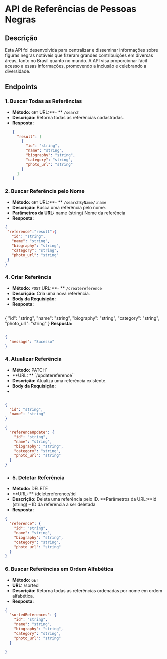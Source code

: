 # API de Referências de Pessoas Negras

## Descrição

Esta API foi desenvolvida para centralizar e disseminar informações sobre figuras negras notáveis que fizeram grandes contribuições em diversas áreas, tanto no Brasil quanto no mundo. A API visa proporcionar fácil acesso a essas informações, promovendo a inclusão e celebrando a diversidade.

## Endpoints

### 1. Buscar Todas as Referências

- **Método:** `GET`
URL:**- ** `/search`
- **Descrição:** Retorna todas as referências cadastradas.
- **Resposta:**
  ```json
  {
    "result": [
      {
        "id": "string",
        "name": "string",
        "biography": "string",
        "category": "string",
        "photo_url": "string"
      }
    ]
  }
### 2. Buscar Referência pelo Nome
- **Método:** `GET`
URL:**- ** `/searchByName/:name`
- **Descrição:** Busca uma referência pelo nome.
- **Parâmetros da URL:** name (string)  Nome da referência
- **Resposta:**
 ```json
{
  "reference":"result":{
    "id": "string",
    "name": "string",
    "biography": "string",
    "category": "string",
    "photo_url": "string"
  }
}
````
### 4. Criar Referência
- **Método:** `POST`
URL:**- ** `/createreference`
- **Descrição:**  Cria uma nova referência.
- **Body da Requisição:**
- **Resposta:**
  ```json
{
  "id": "string",
  "name": "string",
  "biography": "string",
  "category": "string",
  "photo_url": "string"
}
**Resposta:**
```json

{
  "message": "Sucesso"
}
````
### 4. Atualizar Referência
- **Método:** PATCH`
- **URL: ** `/updatereference``
- **Descrição:** Atualiza uma referência existente.
- **Body da Requisição:**
- 
```json

{
  "id": "string",
  "name": "string"
}

{
  "referenceUpdate": {
    "id": "string",
    "name": "string",
    "biography": "string",
    "category": "string",
    "photo_url": "string"
  }
}
````
- ### 5. Deletar Referência
- **Método:** DELETE
- **URL: ** /deletereference/:id
- **Descrição:** Deleta uma referência pelo ID.
**Parâmetros da URL:**id (string) – ID da referência a ser deletada
- **Resposta:**
```json
{
  "reference": {
    "id": "string",
    "name": "string",
    "biography": "string",
    "category": "string",
    "photo_url": "string"
  }
}

````
### 6. Buscar Referências em Ordem Alfabética
- **Método:** `GET`
- **URL:** /sorted
- **Descrição:** Retorna todas as referências ordenadas por nome em ordem alfabética.
- **Resposta:**
```json
{
  "sortedReferences": {
    "id": "string",
    "name": "string",
    "biography": "string",
    "category": "string",
    "photo_url": "string"
  }

}
